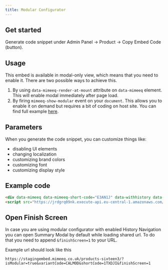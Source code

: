 ```yaml
---
title: Modular Configurator
---
```


## Get started

Generate code snippet under Admin Panel -> Product -> Copy Embed Code (button).

## Usage

This embed is available in modal-only view, which means that you need to enable it. There are two possible ways to achieve this.

1. By using `data-mimeeq-render-at-mount` attribute on `data-mimeeq` element. This will enable modal immediately after page load.
2. By firing `mimeeq-show-modular` event on your `document`. This allows you to enable it on demand but requires a bit of coding on host site. You can find full example [here](/guides-modular).

## Parameters

When you generate the code snippet, you can customize things like:

- disabling UI elements
- changing localization
- customizing brand colors
- customizing font
- customizing display style

## Example code

```html
<div data-mimeeq data-mimeeq-short-code="E3AN1J" data-withhistory data-locale="en"></div>
<script src="https://jrdgrq09nk.execute-api.eu-central-1.amazonaws.com/api/cpq/get-embed-short-code-data?shortCode=E3AN1J&html=1" rel="script" type="application/javascript" async></script>
```

## Open Finish Screen

In case you are using modular configurator with enabled History Navigation you can open Summary Modal by default while loading shared url.
To do that you need to append `&finishScreen=1` to your URL.

Example url should look like this 

`https://stagingembed.mimeeq.co.uk/products-sixteen3/?isModular=true&variantCode=CALMOD&shortCode=1TXDJI&finishScreen=1`
